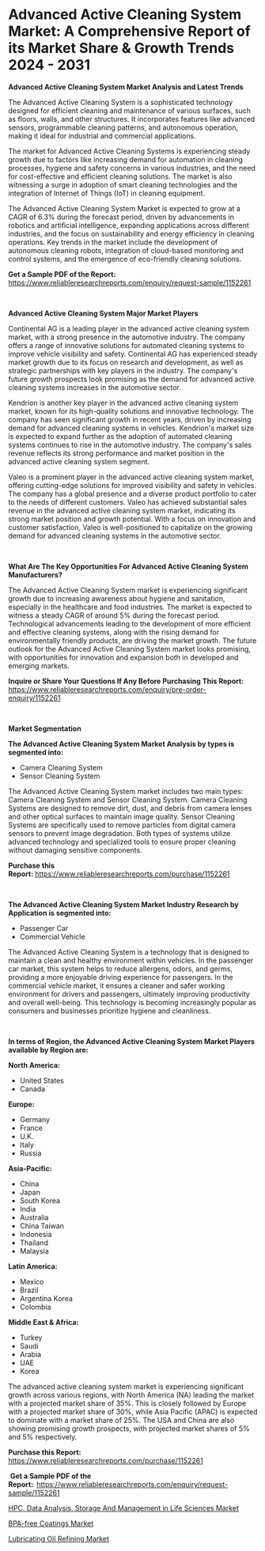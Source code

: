 <p><h1>Advanced Active Cleaning System Market: A Comprehensive Report of its Market Share & Growth Trends 2024 - 2031</h1></p><p><strong>Advanced Active Cleaning System Market Analysis and Latest Trends</strong></p>
<p><p>The Advanced Active Cleaning System is a sophisticated technology designed for efficient cleaning and maintenance of various surfaces, such as floors, walls, and other structures. It incorporates features like advanced sensors, programmable cleaning patterns, and autonomous operation, making it ideal for industrial and commercial applications.</p><p>The market for Advanced Active Cleaning Systems is experiencing steady growth due to factors like increasing demand for automation in cleaning processes, hygiene and safety concerns in various industries, and the need for cost-effective and efficient cleaning solutions. The market is also witnessing a surge in adoption of smart cleaning technologies and the integration of Internet of Things (IoT) in cleaning equipment.</p><p>The Advanced Active Cleaning System Market is expected to grow at a CAGR of 6.3% during the forecast period, driven by advancements in robotics and artificial intelligence, expanding applications across different industries, and the focus on sustainability and energy efficiency in cleaning operations. Key trends in the market include the development of autonomous cleaning robots, integration of cloud-based monitoring and control systems, and the emergence of eco-friendly cleaning solutions.</p></p>
<p><strong>Get a Sample PDF of the Report:&nbsp;</strong> <a href="https://www.reliableresearchreports.com/enquiry/request-sample/1152261">https://www.reliableresearchreports.com/enquiry/request-sample/1152261</a></p>
<p>&nbsp;</p>
<p><strong>Advanced Active Cleaning System Major Market Players</strong></p>
<p><p>Continental AG is a leading player in the advanced active cleaning system market, with a strong presence in the automotive industry. The company offers a range of innovative solutions for automated cleaning systems to improve vehicle visibility and safety. Continental AG has experienced steady market growth due to its focus on research and development, as well as strategic partnerships with key players in the industry. The company's future growth prospects look promising as the demand for advanced active cleaning systems increases in the automotive sector.</p><p>Kendrion is another key player in the advanced active cleaning system market, known for its high-quality solutions and innovative technology. The company has seen significant growth in recent years, driven by increasing demand for advanced cleaning systems in vehicles. Kendrion's market size is expected to expand further as the adoption of automated cleaning systems continues to rise in the automotive industry. The company's sales revenue reflects its strong performance and market position in the advanced active cleaning system segment.</p><p>Valeo is a prominent player in the advanced active cleaning system market, offering cutting-edge solutions for improved visibility and safety in vehicles. The company has a global presence and a diverse product portfolio to cater to the needs of different customers. Valeo has achieved substantial sales revenue in the advanced active cleaning system market, indicating its strong market position and growth potential. With a focus on innovation and customer satisfaction, Valeo is well-positioned to capitalize on the growing demand for advanced cleaning systems in the automotive sector.</p></p>
<p>&nbsp;</p>
<p><strong>What Are The Key Opportunities For Advanced Active Cleaning System Manufacturers?</strong></p>
<p><p>The Advanced Active Cleaning System market is experiencing significant growth due to increasing awareness about hygiene and sanitation, especially in the healthcare and food industries. The market is expected to witness a steady CAGR of around 5% during the forecast period. Technological advancements leading to the development of more efficient and effective cleaning systems, along with the rising demand for environmentally friendly products, are driving the market growth. The future outlook for the Advanced Active Cleaning System market looks promising, with opportunities for innovation and expansion both in developed and emerging markets.</p></p>
<p><strong>Inquire or Share Your Questions If Any Before Purchasing This Report:</strong> <a href="https://www.reliableresearchreports.com/enquiry/pre-order-enquiry/1152261">https://www.reliableresearchreports.com/enquiry/pre-order-enquiry/1152261</a></p>
<p>&nbsp;</p>
<p><strong>Market Segmentation</strong></p>
<p><strong>The Advanced Active Cleaning System Market Analysis by types is segmented into:</strong></p>
<p><ul><li>Camera Cleaning System</li><li>Sensor Cleaning System</li></ul></p>
<p><p>The Advanced Active Cleaning System market includes two main types: Camera Cleaning System and Sensor Cleaning System. Camera Cleaning Systems are designed to remove dirt, dust, and debris from camera lenses and other optical surfaces to maintain image quality. Sensor Cleaning Systems are specifically used to remove particles from digital camera sensors to prevent image degradation. Both types of systems utilize advanced technology and specialized tools to ensure proper cleaning without damaging sensitive components.</p></p>
<p><strong>Purchase this Report:&nbsp;</strong><a href="https://www.reliableresearchreports.com/purchase/1152261">https://www.reliableresearchreports.com/purchase/1152261</a></p>
<p>&nbsp;</p>
<p><strong>The Advanced Active Cleaning System Market Industry Research by Application is segmented into:</strong></p>
<p><ul><li>Passenger Car</li><li>Commercial Vehicle</li></ul></p>
<p><p>The Advanced Active Cleaning System is a technology that is designed to maintain a clean and healthy environment within vehicles. In the passenger car market, this system helps to reduce allergens, odors, and germs, providing a more enjoyable driving experience for passengers. In the commercial vehicle market, it ensures a cleaner and safer working environment for drivers and passengers, ultimately improving productivity and overall well-being. This technology is becoming increasingly popular as consumers and businesses prioritize hygiene and cleanliness.</p></p>
<p>&nbsp;</p>
<p><strong>In terms of Region, the Advanced Active Cleaning System Market Players available by Region are:</strong></p>
<p>
    <p> <strong> North America: </strong>
        <ul>
            <li>United States</li>
            <li>Canada</li>
        </ul>
        </p> 
    <p> <strong> Europe: </strong>
        <ul>
            <li>Germany</li>
            <li>France</li>
            <li>U.K.</li>
            <li>Italy</li>
            <li>Russia</li>
        </ul>
        </p> 
    <p> <strong> Asia-Pacific: </strong>
        <ul>
            <li>China</li>
            <li>Japan</li>
            <li>South Korea</li>
            <li>India</li>
            <li>Australia</li>
            <li>China Taiwan</li>
            <li>Indonesia</li>
            <li>Thailand</li>
            <li>Malaysia</li>
        </ul>
        </p> 
    <p> <strong> Latin America: </strong>
        <ul>
            <li>Mexico</li>
            <li>Brazil</li>
            <li>Argentina Korea</li>
            <li>Colombia</li>
        </ul>
        </p> 
    <p> <strong> Middle East & Africa: </strong>
        <ul>
            <li>Turkey</li>
            <li>Saudi</li>
            <li>Arabia</li>
            <li>UAE</li>
            <li>Korea</li>
        </ul>
    </p>
    </p>
<p><p>The advanced active cleaning system market is experiencing significant growth across various regions, with North America (NA) leading the market with a projected market share of 35%. This is closely followed by Europe with a projected market share of 30%, while Asia Pacific (APAC) is expected to dominate with a market share of 25%. The USA and China are also showing promising growth prospects, with projected market shares of 5% and 5% respectively.</p></p>
<p><strong>Purchase this Report: </strong><a href="https://www.reliableresearchreports.com/purchase/1152261">https://www.reliableresearchreports.com/purchase/1152261</a></p>
<p>&nbsp;<strong>Get a Sample PDF of the Report:&nbsp;&nbsp;</strong><a href="https://www.reliableresearchreports.com/enquiry/request-sample/1152261">https://www.reliableresearchreports.com/enquiry/request-sample/1152261</a></p>
<p><strong></strong></p>
<p><p><a href="https://view.publitas.com/reportprime-1/global-hpc-data-analysis-storage-and-management-in-life-sciences-market-size-and-market-trends-insights-and-projections-from-2023-to-2030/">HPC, Data Analysis, Storage And Management in Life Sciences Market</a></p><p><a href="https://view.publitas.com/reportprime-1/bpa-free-coatings-market-provides-a-comprehensive-analysis-including-a-macro-overview-of-the-market-as-well-as-micro-details-such-as-market-size-and-competitive-landscape/">BPA-free Coatings Market</a></p><p><a href="https://view.publitas.com/reportprime-1/lubricating-oil-refining-market-with-the-goal-of-estimating-the-market-size-and-future-growth-potential-of-various-market-segments-based-on-component-applications-end-user-and-region/">Lubricating Oil Refining Market</a></p></p>